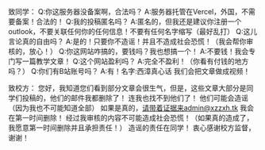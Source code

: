 致同学：
Q:你这服务器没备案啊，合法吗？
A:服务器托管在Vercel，外国，不需要备案！合法的！
Q:我的投稿匿名吗？
A:匿名的，但我还是建议你注册一个outlook，不要关联任何你的任何信息！不要有任何名字缩写（最好乱打）
Q:这儿言论真的自由吗？
A:是的！只要你不造谣！并且不造成社会恐慌！（我会帮你审核的，放心！）
Q:你这网站咋搞的，要钱吗？我也想搞一个！
A:不要钱！我会专门写一篇教学文章！
Q:这个网站盈利吗？
A:完全不盈利！（你看有付钱的地方吗？）
Q:你们有B站账号吗？
A:有！名字:西漳真心话    我们会把文章做成视频！

致校方：
您好，我知道您们看到部分文章会很生气，但是，这些文章大部分是同学们投稿的，他们的邮件我都删除了！
连我也找不到他们了！
他们可能会造谣（因为我也不可能知道全部）
如果是真的，请带着证据来admin@xzzxh.tk
我会在第一时间删除！
经过我审核的内容不可能造成社会恐慌！（如果真的造成了，我愿意第一时间删除并且承担责任！）
造谣的责任在同学！
衷心感谢校方监督，谢谢！

